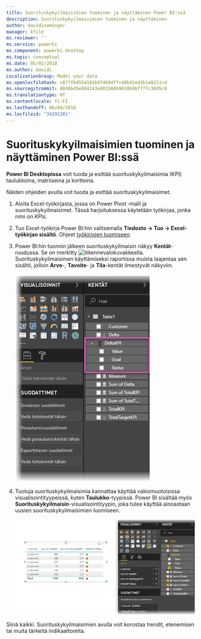 ```yaml
---
title: Suorituskykyilmaisimien tuominen ja näyttäminen Power BI:ssä
description: Suorituskykyilmaisimien tuominen ja näyttäminen
author: davidiseminger
manager: kfile
ms.reviewer: ''
ms.service: powerbi
ms.component: powerbi-desktop
ms.topic: conceptual
ms.date: 05/02/2018
ms.author: davidi
LocalizationGroup: Model your data
ms.openlocfilehash: c077f64554101b97469dffc40b41ed3b1e8211cd
ms.sourcegitcommit: 80d6b45eb84243e801b60b9038b9bff77c30d5c8
ms.translationtype: HT
ms.contentlocale: fi-FI
ms.lasthandoff: 06/04/2018
ms.locfileid: "34291301"
---
```

# <a name="import-and-display-kpis-in-power-bi"></a>Suorituskykyilmaisimien tuominen ja näyttäminen Power BI:ssä
**Power BI Desktopissa** voit tuoda ja esittää suorituskykyilmaisimia (KPI) taulukkoina, matriiseina ja kortteina.

Näiden ohjeiden avulla voit tuoda ja esittää suorituskykyilmaisimet.

1. Aloita Excel-työkirjasta, jossa on Power Pivot ‑malli ja suorituskykyilmaisimet. Tässä harjoituksessa käytetään työkirjaa, jonka nimi on *KPIs*.

1. Tuo Excel-työkirja Power BI:hin valitsemalla **Tiedosto -> Tuo -> Excel-työkirjan sisältö**. Ohjeet [työkirjojen tuomiseen](desktop-import-excel-workbooks.md). 

1. Power BI:hin tuonnin jälkeen suorituskykyilmaisin näkyy **Kentät**-ruudussa. Se on merkitty ![liikennevalo](media/desktop-import-and-display-kpis/traffic.png)kuvakkeella. Suorituskykyilmaisimen käyttämiseksi raportissa muista laajentaa sen sisältö, jolloin **Arvo**-, **Tavoite**- ja **Tila**-kentät ilmestyvät näkyviin.

    ![](media/desktop-import-and-display-kpis/desktoppreviewfeatureon2.png)

1. Tuotuja suorituskykyilmaisimia kannattaa käyttää vakiomuotoisissa visualisointityypeissä, kuten **Taulukko**-tyypissä. Power BI sisältää myös **Suorituskykyilmaisin**-visualisointityypin, joka tulee käyttää ainoastaan uusien suorituskykyilmaisimien luomiseen.
   
    ![](media/desktop-import-and-display-kpis/desktoppreviewfeatureon3.png)

Siinä kaikki. Suorituskykyilmaisimien avulla voit korostaa trendit, etenemisen tai muita tärkeitä indikaattoreita.
